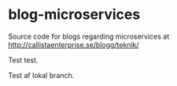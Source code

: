 # blog-microservices

Source code for blogs regarding microservices at http://callistaenterprise.se/blogg/teknik/


Test test.


Test af lokal branch.